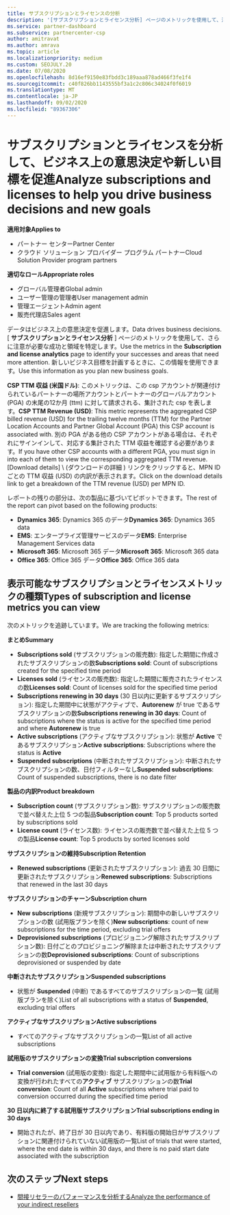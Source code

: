 ```yaml
---
title: サブスクリプションとライセンスの分析
description: '[サブスクリプションとライセンス分析] ページのメトリックを使用して、注意が必要な成功と領域を特定する方法について説明します。'
ms.service: partner-dashboard
ms.subservice: partnercenter-csp
author: amitravat
ms.author: amrava
ms.topic: article
ms.localizationpriority: medium
ms.custom: SEOJULY.20
ms.date: 07/08/2020
ms.openlocfilehash: 8d16ef9150e83fbdd3c189aaa878ad466f3fe1f4
ms.sourcegitcommit: c40f826bb1143555bf3a1c2c806c34024f0f6019
ms.translationtype: MT
ms.contentlocale: ja-JP
ms.lasthandoff: 09/02/2020
ms.locfileid: "89367306"
---
```

# <a name="analyze-subscriptions-and-licenses-to-help-you-drive-business-decisions-and-new-goals"></a><span data-ttu-id="d597b-103">サブスクリプションとライセンスを分析して、ビジネス上の意思決定や新しい目標を促進</span><span class="sxs-lookup"><span data-stu-id="d597b-103">Analyze subscriptions and licenses to help you drive business decisions and new goals</span></span>

<span data-ttu-id="d597b-104">**適用対象**</span><span class="sxs-lookup"><span data-stu-id="d597b-104">**Applies to**</span></span>

- <span data-ttu-id="d597b-105">パートナー センター</span><span class="sxs-lookup"><span data-stu-id="d597b-105">Partner Center</span></span>
- <span data-ttu-id="d597b-106">クラウド ソリューション プロバイダー プログラム パートナー</span><span class="sxs-lookup"><span data-stu-id="d597b-106">Cloud Solution Provider program partners</span></span>

<span data-ttu-id="d597b-107">**適切なロール**</span><span class="sxs-lookup"><span data-stu-id="d597b-107">**Appropriate roles**</span></span>

- <span data-ttu-id="d597b-108">グローバル管理者</span><span class="sxs-lookup"><span data-stu-id="d597b-108">Global admin</span></span>
- <span data-ttu-id="d597b-109">ユーザー管理の管理者</span><span class="sxs-lookup"><span data-stu-id="d597b-109">User management admin</span></span>
- <span data-ttu-id="d597b-110">管理エージェント</span><span class="sxs-lookup"><span data-stu-id="d597b-110">Admin agent</span></span>
- <span data-ttu-id="d597b-111">販売代理店</span><span class="sxs-lookup"><span data-stu-id="d597b-111">Sales agent</span></span>

<span data-ttu-id="d597b-112">データはビジネス上の意思決定を促進します。</span><span class="sxs-lookup"><span data-stu-id="d597b-112">Data drives business decisions.</span></span> <span data-ttu-id="d597b-113">[ **サブスクリプションとライセンス分析** ] ページのメトリックを使用して、さらに注意が必要な成功と領域を特定します。</span><span class="sxs-lookup"><span data-stu-id="d597b-113">Use the metrics in the **Subscription and license analytics** page to identify your successes and areas that need more attention.</span></span> <span data-ttu-id="d597b-114">新しいビジネス目標を計画するときに、この情報を使用できます。</span><span class="sxs-lookup"><span data-stu-id="d597b-114">Use this information as you plan new business goals.</span></span>

<span data-ttu-id="d597b-115">**CSP TTM 収益 (米国ドル)**: このメトリックは、この csp アカウントが関連付けられているパートナーの場所アカウントとパートナーのグローバルアカウント (PGA) の末尾の12か月 (ttm) に対して請求される、集計された csp を表します。</span><span class="sxs-lookup"><span data-stu-id="d597b-115">**CSP TTM Revenue (USD)**: This metric represents the aggregated CSP billed revenue (USD) for the trailing twelve months (TTM) for the Partner Location Accounts and Partner Global Account (PGA) this CSP account is associated with.</span></span> <span data-ttu-id="d597b-116">別の PGA がある他の CSP アカウントがある場合は、それぞれにサインインして、対応する集計された TTM 収益を確認する必要があります。</span><span class="sxs-lookup"><span data-stu-id="d597b-116">If you have other CSP accounts with a different PGA, you must sign in into each of them to view the corresponding aggregated TTM revenue.</span></span>  <span data-ttu-id="d597b-117">[Download details] \ (ダウンロードの詳細 \) リンクをクリックすると、MPN ID ごとの TTM 収益 (USD) の内訳が表示されます。</span><span class="sxs-lookup"><span data-stu-id="d597b-117">Click on the download details link to get a breakdown of the TTM revenue (USD) per MPN ID.</span></span>

<span data-ttu-id="d597b-118">レポートの残りの部分は、次の製品に基づいてピボットできます。</span><span class="sxs-lookup"><span data-stu-id="d597b-118">The rest of the report can pivot based on the following products:</span></span>

 - <span data-ttu-id="d597b-119">**Dynamics 365**: Dynamics 365 のデータ</span><span class="sxs-lookup"><span data-stu-id="d597b-119">**Dynamics 365**: Dynamics 365 data</span></span>  
 - <span data-ttu-id="d597b-120">**EMS**: エンタープライズ管理サービスのデータ</span><span class="sxs-lookup"><span data-stu-id="d597b-120">**EMS**: Enterprise Management Services data</span></span>  
 - <span data-ttu-id="d597b-121">**Microsoft 365**: Microsoft 365 データ</span><span class="sxs-lookup"><span data-stu-id="d597b-121">**Microsoft 365**: Microsoft 365 data</span></span>  
 - <span data-ttu-id="d597b-122">**Office 365**: Office 365 データ</span><span class="sxs-lookup"><span data-stu-id="d597b-122">**Office 365**: Office 365 data</span></span>  


## <a name="types-of-subscription-and-license-metrics-you-can-view"></a><span data-ttu-id="d597b-123">表示可能なサブスクリプションとライセンスメトリックの種類</span><span class="sxs-lookup"><span data-stu-id="d597b-123">Types of subscription and license metrics you can view</span></span>

<span data-ttu-id="d597b-124">次のメトリックを追跡しています。</span><span class="sxs-lookup"><span data-stu-id="d597b-124">We are tracking the following metrics:</span></span>

<span data-ttu-id="d597b-125">**まとめ**</span><span class="sxs-lookup"><span data-stu-id="d597b-125">**Summary**</span></span>  
 - <span data-ttu-id="d597b-126">**Subscriptions sold** (サブスクリプションの販売数): 指定した期間に作成されたサブスクリプションの数</span><span class="sxs-lookup"><span data-stu-id="d597b-126">**Subscriptions sold**: Count of subscriptions created for the specified time period</span></span>  
 - <span data-ttu-id="d597b-127">**Licenses sold** (ライセンスの販売数): 指定した期間に販売されたライセンスの数</span><span class="sxs-lookup"><span data-stu-id="d597b-127">**Licenses sold**: Count of licenses sold for the specified time period</span></span>   
 - <span data-ttu-id="d597b-128">**Subscriptions renewing in 30 days** (30 日以内に更新するサブスクリプション): 指定した期間中に状態がアクティブで、**Autorenew** が true であるサブスクリプションの数</span><span class="sxs-lookup"><span data-stu-id="d597b-128">**Subscriptions renewing in 30 days**: Count of subscriptions where the status is active for the specified time period and where **Autorenew** is true</span></span>
 - <span data-ttu-id="d597b-129">**Active subscriptions** (アクティブなサブスクリプション): 状態が **Active** であるサブスクリプション</span><span class="sxs-lookup"><span data-stu-id="d597b-129">**Active subscriptions**: Subscriptions where the status is **Active**</span></span>  
 - <span data-ttu-id="d597b-130">**Suspended subscriptions** (中断されたサブスクリプション): 中断されたサブスクリプションの数、日付フィルターなし</span><span class="sxs-lookup"><span data-stu-id="d597b-130">**Suspended subscriptions**: Count of suspended subscriptions, there is no date filter</span></span>  

<span data-ttu-id="d597b-131">**製品の内訳**</span><span class="sxs-lookup"><span data-stu-id="d597b-131">**Product breakdown**</span></span>  
 - <span data-ttu-id="d597b-132">**Subscription count** (サブスクリプション数): サブスクリプションの販売数で並べ替えた上位 5 つの製品</span><span class="sxs-lookup"><span data-stu-id="d597b-132">**Subscription count**: Top 5 products sorted by subscriptions sold</span></span>  
 - <span data-ttu-id="d597b-133">**License count** (ライセンス数): ライセンスの販売数で並べ替えた上位 5 つの製品</span><span class="sxs-lookup"><span data-stu-id="d597b-133">**License count**: Top 5 products by sorted licenses sold</span></span>

<span data-ttu-id="d597b-134">**サブスクリプションの維持**</span><span class="sxs-lookup"><span data-stu-id="d597b-134">**Subscription Retention**</span></span>
 - <span data-ttu-id="d597b-135">**Renewed subscriptions** (更新されたサブスクリプション): 過去 30 日間に更新されたサブスクリプション</span><span class="sxs-lookup"><span data-stu-id="d597b-135">**Renewed subscriptions**: Subscriptions that renewed in the last 30 days</span></span>  

<span data-ttu-id="d597b-136">**サブスクリプションのチャーン**</span><span class="sxs-lookup"><span data-stu-id="d597b-136">**Subscription churn**</span></span>  
 - <span data-ttu-id="d597b-137">**New subscriptions** (新規サブスクリプション): 期間中の新しいサブスクリプションの数 (試用版プランを除く)</span><span class="sxs-lookup"><span data-stu-id="d597b-137">**New subscriptions**: count of new subscriptions for the time period, excluding trial offers</span></span>  
 - <span data-ttu-id="d597b-138">**Deprovisioned subscriptions** (プロビジョニング解除されたサブスクリプション数): 日付ごとのプロビジョニング解除または中断されたサブスクリプションの数</span><span class="sxs-lookup"><span data-stu-id="d597b-138">**Deprovisioned subscriptions**: Count of subscriptions deprovisioned or suspended by date</span></span>  

<span data-ttu-id="d597b-139">**中断されたサブスクリプション**</span><span class="sxs-lookup"><span data-stu-id="d597b-139">**Suspended subscriptions**</span></span>  
 - <span data-ttu-id="d597b-140">状態が **Suspended** (中断) であるすべてのサブスクリプションの一覧 (試用版プランを除く)</span><span class="sxs-lookup"><span data-stu-id="d597b-140">List of all subscriptions with a status of **Suspended**, excluding trial offers</span></span>  
  
<span data-ttu-id="d597b-141">**アクティブなサブスクリプション**</span><span class="sxs-lookup"><span data-stu-id="d597b-141">**Active subscriptions**</span></span>
 - <span data-ttu-id="d597b-142">すべてのアクティブなサブスクリプションの一覧</span><span class="sxs-lookup"><span data-stu-id="d597b-142">List of all active subscriptions</span></span>  

<span data-ttu-id="d597b-143">**試用版のサブスクリプションの変換**</span><span class="sxs-lookup"><span data-stu-id="d597b-143">**Trial subscription conversions**</span></span>  
 - <span data-ttu-id="d597b-144">**Trial conversion** (試用版の変換): 指定した期間中に試用版から有料版への変換が行われたすべての**アクティブ** サブスクリプションの数</span><span class="sxs-lookup"><span data-stu-id="d597b-144">**Trial conversion**: Count of all **Active** subscriptions where trial paid to conversion occurred during the specified time period</span></span>  

<span data-ttu-id="d597b-145">**30 日以内に終了する試用版サブスクリプション**</span><span class="sxs-lookup"><span data-stu-id="d597b-145">**Trial subscriptions ending in 30 days**</span></span>  
 - <span data-ttu-id="d597b-146">開始されたが、終了日が 30 日以内であり、有料版の開始日がサブスクリプションに関連付けられていない試用版の一覧</span><span class="sxs-lookup"><span data-stu-id="d597b-146">List of trials that were started, where the end date is within 30 days, and there is no paid start date associated with the subscription</span></span>  

## <a name="next-steps"></a><span data-ttu-id="d597b-147">次のステップ</span><span class="sxs-lookup"><span data-stu-id="d597b-147">Next steps</span></span>

- [<span data-ttu-id="d597b-148">間接リセラーのパフォーマンスを分析する</span><span class="sxs-lookup"><span data-stu-id="d597b-148">Analyze the performance of your indirect resellers</span></span>](analyze-indirect-resellers.md)